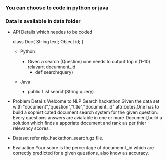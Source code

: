 ### You can choose to code in python or java
### Data is available in data folder

- API Details which needes to be coded

  class Doc{
    String text;
    Object id;
  }

  - Python
    - Given a search (Question) one needs to output top n (1-10) relavant documnent_id
      - def search(query)
    
  - Java
    - public List<Doc> search(String query)
  

- Problem Details
Welcome to NLP Search hackathon.Given the data set with "document","question","title","document_id" attributes,One has to build a sophisticated document search system for the given question.
Every questions answers are avialable in one or more Document,build a solution which finds a apporiate document and rank as per thier relevancy scores. 

- Dataset
  refer nlp_hackathon_search.gz file.   
- Evaluation
  Your score is the percentage of documennt_id which are correctly predicted for a given questions, also know as accuracy.
  
 
